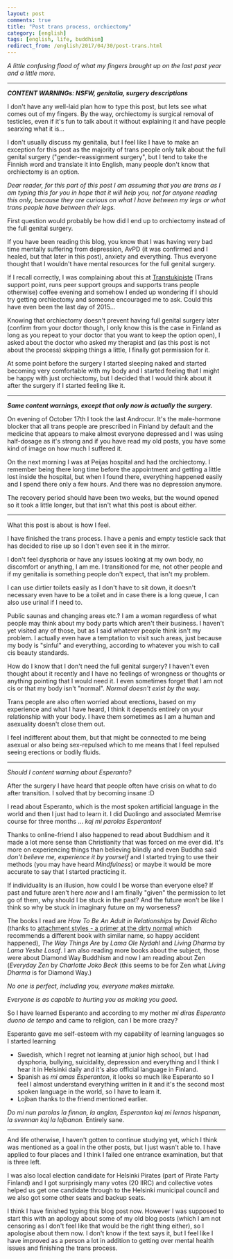 ```yaml
---
layout: post
comments: true
title: "Post trans process, orchiectomy"
category: [english]
tags: [english, life, buddhism]
redirect_from: /english/2017/04/30/post-trans.html
---
```


_A little confusing flood of what my fingers brought up on the last past
year and a little more._

---

**_CONTENT WARNINGs: NSFW, genitalia, surgery descriptions_**

I don't have any well-laid plan how to type this post, but lets see what
comes out of my fingers. By the way, orchiectomy is surgical removal of
testicles, even if it's fun to talk about it without explaining it and have
people searxing what it is...

I don't usually discuss my genitalia, but I feel like I have to make an
exception for this post as the majority of trans people only talk about
the full genital surgery ("gender-reassignment surgery", but I tend to take
the Finnish word and translate it into English, many people don't know
that orchiectomy is an option.

_Dear reader, for this part of this post I am assuming that you are trans
as I am typing this for you in hope that it will help you, not for anyone
reading this only, because they are curious on what I have between my
legs or what trans people have between their legs._

First question would probably be how did I end up to orchiectomy instead of
the full genital surgery.

If you have been reading this blog, you know that I was having very bad
time mentally suffering from depression, AvPD (it was confirmed and I
healed, but that later in this post), anxiety and everything. Thus everyone
thought that I wouldn't have mental resources for the full genital surgery.

If I recall correctly, I was complaining about this at [Transtukipiste](https://transtukipiste.fi/in-english/)
(Trans support point, runs peer support groups and supports trans people
otherwise) coffee evening and somehow I ended up wondering if I should
try getting orchiectomy and someone encouraged me to ask. Could this have
even been the last day of 2015...

Knowing that orchiectomy doesn't prevent having full genital surgery later
(confirm from your doctor though, I only know this is the case in Finland
as long as you repeat to your doctor that you want to keep the option
open), I asked about the doctor who asked my therapist and (as this post is
not about the process) skipping things a little, I finally got permission
for it.

At some point before the surgery I started sleeping naked and started becoming very
comfortable with my body and I started feeling that I might be happy with
just orchiectomy, but I decided that I would think about it after the
surgery if I started feeling like it.

---

**_Same content warnings, except that only now is actually the surgery._**

On evening of October 17th I took the last Androcur. It's the
male-hormone blocker that all trans people are prescribed in Finland by
default and the medicine that appears to make almost everyone depressed
and I was using half-dosage as it's strong and if you have read my old
posts, you have some kind of image on how much I suffered it.

On the next morning I was at Peijas hospital and had the orchiectomy. I
remember being there long time before the appointment and getting a little
lost inside the hospital, but when I found there, everything happened
easily and I spend there only a few hours. And there was no depression
anymore.

The recovery period should have been two weeks, but the wound opened so
it took a little longer, but that isn't what this post is about either.

---

What this post is about is how I feel.

I have finished the trans process. I have a penis and empty testicle sack
that has decided to rise up so I don't even see it in the mirror.

I don't feel dysphoria or have any issues looking at my own body, no
discomfort or anything, I am me. I transitioned for me, not other
people and if my genitalia is something people don't expect, that isn't
my problem.

I can use dirtier toilets easily as I don't have to sit down, it doesn't
necessary even have to be a toilet and in case there is a long queue, I
can also use urinal if I need to.

Public saunas and changing areas etc.? I am a woman regardless of what
people may think about my body parts which aren't their business. I haven't
yet visited any of those, but as I said whatever people think isn't my
problem. I actually even have a temptation to visit such areas, just
because my body is "sinful" and everything, according to whatever you wish
to call cis beauty standards. <!-- This is possibly a little kinky. -->

How do I know that I don't need the full genital surgery? I haven't even
thought about it recently and I have no feelings of wrongness or thoughts
or anything pointing that I would need it. I even sometimes forget that
I am not cis or that my body isn't "normal". _Normal doesn't exist by
the way._

Trans people are also often worried about erections, based on my
experience and what I have heard, I think it depends entirely on your
relationship with your body. I have them sometimes as I am a human
and asexuality doesn't close them out.

I feel indifferent about them, but that might be connected to me
being asexual or also being sex-repulsed which to me means that
I feel repulsed seeing erections or bodily fluids.

---

_Should I content warning about Esperanto?_

After the surgery I have heard that people often have crisis on what to do
after transition. I solved that by becoming insane :D

I read about Esperanto, which is the most spoken artificial language in
the world and then I just had to learn it. I did Duolingo and associated
Memrise course for three months ... <em lang="eo">kaj mi parolas
Esperanton!</em>

Thanks to online-friend I also happened to read about Buddhism and it made
a lot more sense than Christianity that was forced on me ever did. It's
more on experiencing things than believing blindly and even Buddha said
_don't believe me, experience it by yourself_ and I started trying to
use their methods (you may have heard _Mindfulness_) or maybe it would be
more accurate to say that I started practicing it.

If individuality is an illusion, how could I be worse than everyone else?
If past and future aren't here _now_ and I am finally "given" the
permission to let go of them, why should I be stuck in the past? And the
future won't be like I think so why be stuck in imaginary future on my
worseness?

The books I read are _How To Be An Adult in Relationships_ by
_David Richo_ (thanks to [attachment styles - a primer at the dirty normal](https://www.thedirtynormal.com/post/2010/06/21/attachment-styles-a-primer/)
which recommends a different book with similar name, so happy accident
happened), _The Way Things Are_ by _Lama Ole Nydahl_ and _Living Dharma_ by
_Lama Yeshe Losaf_. I am also reading more books about the subject, those
were about Diamond Way Buddhism and now I am reading about Zen
(_Everyday Zen_ by _Charlotte Joko Beck_ (this seems to be for Zen what
_Living Dharma_ is for Diamond Way.)

_No one is perfect, including you, everyone makes mistake._

_Everyone is as capable to hurting you as making you good._

So I have learned Esperanto and according to my mother <em lang="eo">mi diras Esperanto
duono de tempo</em> and came to religion, can I be more crazy?

Esperanto gave me self-esteem with my capability of learning languages so
I started learning

- Swedish, which I regret not learning at junior high school, but I had
  dysphoria, bullying, suicidality, depression and everything and I think
  I hear it in Helsinki daily and it's also official language in Finland.
- Spanish as <em lang="eo">mi amas Esperanton</em>, it looks so much like Esperanto so
  I feel I almost understand everything written in it and it's the second
  most spoken language in the world, so I have to learn it.
- Lojban thanks to the friend mentioned earlier.

<em lang="eo">Do mi nun parolas la finnan, la anglan, Esperanton kaj mi lernas hispanan,
la svennan kaj la lojbanon.</em> Entirely sane.

---

And life otherwise, I haven't gotten to continue studying yet, which I
think was mentioned as a goal in the other posts, but I just wasn't able
to. I have applied to four places and I think I failed one entrance
examination, but that is three left.

I was also local election candidate for Helsinki Pirates (part of Pirate
Party Finland) and I got surprisingly many votes (20 IIRC) and collective
votes helped us get one candidate through to the Helsinki municipal
council and we also got some other seats and backup seats.

I think I have finished typing this blog post now. However I was supposed
to start this with an apology about some of my old blog posts (which I am not censoring as I don't feel like that would be the right thing either),
so I apologise about them now. I don't know if the text says it, but I
feel like I have improved as a person a lot in addition to getting over
mental health issues and finishing the trans process.
